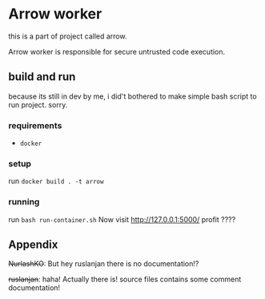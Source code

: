 # Arrow worker
this is a part of project called arrow.

Arrow worker is responsible for secure untrusted code
execution.

## build and run
because its still in dev by me,  i did't bothered to 
make simple bash script to run project. sorry. 
### requirements
* `docker`
### setup
run `docker build . -t arrow`
### running
run `bash run-container.sh` Now visit http://127.0.0.1:5000/
profit ????

## Appendix
~~NurlashKO~~: But hey ruslanjan there is no documentation!?

~~ruslanjan~~: haha! Actually there is! source files contains some 
comment documentation!  